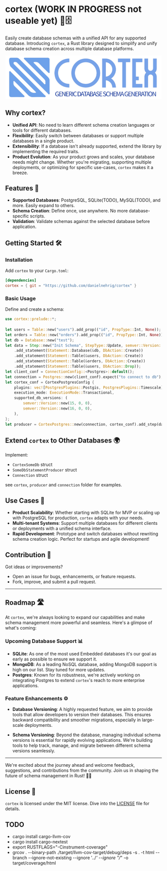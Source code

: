 # cortex (WORK IN PROGRESS not useable yet) 🧠🗄️

Easily create database schemas with a unified API for any supported database. Introducing `cortex`, a Rust library designed to simplify and unify database schema creation across multiple database platforms.

![Cortex Logo](./logo.png) 

## Why cortex?

- **Unified API**: No need to learn different schema creation languages or tools for different databases.
- **Flexibility**: Easily switch between databases or support multiple databases in a single product.
- **Extensibility**: If a database isn't already supported, extend the library by implementing the required traits.
- **Product Evolution**: As your product grows and scales, your database needs might change. Whether you're migrating, supporting multiple deployments, or optimizing for specific use-cases, `cortex` makes it a breeze.

## Features 🚀

- **Supported Databases**: PostgreSQL, SQLite(TODO), MySQL(TODO), and more. Easily expand to others.
- **Schema Creation**: Define once, use anywhere. No more database-specific scripts.
- **Validation**: Validate schemas against the selected database before application.

## Getting Started 🛠️

### Installation

Add `cortex` to your `Cargo.toml`:

```toml
[dependencies]
cortex = { git = "https://github.com/danielnehrig/cortex" }
```

### Basic Usage

Define and create a schema:

```rust
use cortex::prelude::*;

let users = Table::new("users").add_prop(("id", PropType::Int, None));
let orders = Table::new("orders").add_prop(("id", PropType::Int, None));
let db = Database::new("test");
let data = Step::new("Init Schema", StepType::Update, semver::Version::new(0, 0, 1))
    .add_statement(Statement::Database(&db, DbAction::Create))
    .add_statement(Statement::Table(&users, DbAction::Create))
    .add_statement(Statement::Table(&orders, DbAction::Create))
    .add_statement(Statement::Table(&users, DbAction::Drop));
let client_conf = ConnectionConfig::<Postgres>::default();
let connection = Postgres::new(client_conf).expect("to connect to db");
let cortex_conf = CortexPostgresConfig {
    plugins: vec![PostgresPlugins::Postgis, PostgresPlugins::Timescale],
    execution_mode: ExecutionMode::Transactional,
    supported_db_versions: (
        semver::Version::new(15, 0, 0),
        semver::Version::new(16, 0, 0),
    ),
};
let producer = CortexPostgres::new(connection, cortex_conf).add_step(data).execute();
```

## Extend `cortex` to Other Databases 🌍

Implement:
- `CortexSomeDb` struct
- `SomeDbStatementProducer` struct
- `Connection` struct

see `cortex`, `producer` and `connection` folder for examples.


## Use Cases 💼

- **Product Scalability**: Whether starting with SQLite for MVP or scaling up with PostgreSQL for production, `cortex` adapts with your needs.
- **Multi-tenant Systems**: Support multiple databases for different clients or deployments with a unified schema interface.
- **Rapid Development**: Prototype and switch databases without rewriting schema creation logic. Perfect for startups and agile development!

## Contribution 🤝

Got ideas or improvements?

- Open an issue for bugs, enhancements, or feature requests.
- Fork, improve, and submit a pull request.

---

## Roadmap 🛣️

At `cortex`, we're always looking to expand our capabilities and make schema management more powerful and seamless. Here's a glimpse of what's coming:

### Upcoming Database Support 📊

- **SQLite**: As one of the most used Embedded databases it's our goal as early as possible to ensure we support it.
- **MongoDB**: As a leading NoSQL database, adding MongoDB support is high on our list. Stay tuned for more updates.
- **Postgres**: Known for its robustness, we're actively working on integrating Postgres to extend `cortex`'s reach to more enterprise applications.

### Feature Enhancements ⚙️

- **Database Versioning**: A highly requested feature, we aim to provide tools that allow developers to version their databases. This ensures backward compatibility and smoother migrations, especially in large-scale deployments.
  
- **Schema Versioning**: Beyond the database, managing individual schema versions is essential for rapidly evolving applications. We're building tools to help track, manage, and migrate between different schema versions seamlessly.

---

We're excited about the journey ahead and welcome feedback, suggestions, and contributions from the community. Join us in shaping the future of schema management in Rust! 🚀🌟

## License 📜

`cortex` is licensed under the MIT license. Dive into the [LICENSE](./LICENSE) file for details.

## TODO

- cargo install cargo-llvm-cov
- cargo install cargo-nextest
- export RUSTFLAGS="-Cinstrument-coverage"
- grcov . --binary-path ./target/llvm-cov-target/debug/deps -s . -t html --branch --ignore-not-existing --ignore '../*' --ignore "/*" -o target/coverage/html
